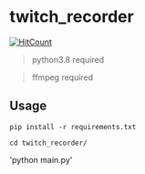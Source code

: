 # twitch_recorder
[![HitCount](http://hits.dwyl.io/Jesseslco/twitch_recorder.svg)](http://github.com/Jesseslco/twitch_recorder)

> python3.8 required

> ffmpeg required

## Usage
`pip install -r requirements.txt`

`cd twitch_recorder/`

'python main.py'


